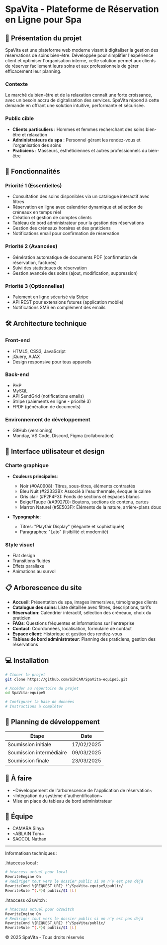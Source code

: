# SpaVita - Plateforme de Réservation en Ligne pour Spa

## 📖 Présentation du projet

SpaVita est une plateforme web moderne visant à digitaliser la gestion des réservations de soins bien-être. Développée pour simplifier l'expérience client et optimiser l'organisation interne, cette solution permet aux clients de réserver facilement leurs soins et aux professionnels de gérer efficacement leur planning.

### Contexte

Le marché du bien-être et de la relaxation connaît une forte croissance, avec un besoin accru de digitalisation des services. SpaVita répond à cette demande en offrant une solution intuitive, performante et sécurisée.

### Public cible

- **Clients particuliers** : Hommes et femmes recherchant des soins bien-être et relaxation
- **Administrateurs du spa** : Personnel gérant les rendez-vous et l'organisation des soins
- **Praticiens** : Masseurs, esthéticiennes et autres professionnels du bien-être

## 🌟 Fonctionnalités

### Priorité 1 (Essentielles)
- Consultation des soins disponibles via un catalogue interactif avec filtres
- Réservation en ligne avec calendrier dynamique et sélection de créneaux en temps réel
- Création et gestion de comptes clients
- Tableau de bord administrateur pour la gestion des réservations
- Gestion des créneaux horaires et des praticiens
- Notifications email pour confirmation de réservation

### Priorité 2 (Avancées)
- Génération automatique de documents PDF (confirmation de réservation, factures)
- Suivi des statistiques de réservation
- Gestion avancée des soins (ajout, modification, suppression)

### Priorité 3 (Optionnelles)
- Paiement en ligne sécurisé via Stripe
- API REST pour extensions futures (application mobile)
- Notifications SMS en complément des emails

## 🛠️ Architecture technique

### Front-end
- HTML5, CSS3, JavaScript
- jQuery, AJAX
- Design responsive pour tous appareils

### Back-end
- PHP
- MySQL
- API SendGrid (notifications emails)
- Stripe (paiements en ligne - priorité 3)
- FPDF (génération de documents)

### Environnement de développement
- GitHub (versioning)
- Monday, VS Code, Discord, Figma (collaboration)

## 📱 Interface utilisateur et design

### Charte graphique
- **Couleurs principales**: 
  - Noir (#0A0908): Titres, sous-titres, éléments contrastés
  - Bleu Nuit (#22333B): Associé à l'eau thermale, évoque le calme
  - Gris clair (#F2F4F3): Fonds de sections et espaces blancs
  - Beige/Taupe (#A9927D): Boutons, sections de contenu, cartes
  - Marron Naturel (#5E503F): Éléments de la nature, arrière-plans doux

- **Typographie**:
  - Titres: "Playfair Display" (élégante et sophistiquée)
  - Paragraphes: "Lato" (lisibilité et modernité)

### Style visuel
- Flat design
- Transitions fluides
- Effets parallaxe
- Animations au survol

## 📋 Arborescence du site

- **Accueil**: Présentation du spa, images immersives, témoignages clients
- **Catalogue des soins**: Liste détaillée avec filtres, descriptions, tarifs
- **Réservation**: Calendrier interactif, sélection des créneaux, choix du praticien
- **FAQs**: Questions fréquentes et informations sur l'entreprise
- **Contact**: Coordonnées, localisation, formulaire de contact
- **Espace client**: Historique et gestion des rendez-vous
- **Tableau de bord administrateur**: Planning des praticiens, gestion des réservations

## 💻 Installation

```bash
# Cloner le projet
git clone https://github.com/SihCAM/SpaVita-equipe5.git

# Accéder au répertoire du projet
cd SpaVita-equipe5

# Configurer la base de données
# Instructions à compléter
```

## 📅 Planning de développement

| Étape | Date |
| ----- | ---- |
| Soumission initiale | 17/02/2025 |
| Soumission intermédiaire | 09/03/2025 |
| Soumission finale | 23/03/2025 |

## 📝 À faire

- ~Développement de l'arborescence de l'application de réservation~
- ~Intégration du système d'authentification~
- Mise en place du tableau de bord administrateur

## 👥 Équipe

- CAMARA Sihya
- ~ABLAIN Tom~
- SACCOL Nathan


---


Informatiosn techniques : 

.htaccess local :
```bash
# htaccess actuel pour local
RewriteEngine On
# Rediriger tout vers le dossier public si on n’y est pas déjà
RewriteCond %{REQUEST_URI} !^/SpaVita-equipe5/public/
RewriteRule ^(.*)$ public/$1 [L]
```

.htaccess o2switch :
```bash
# htaccess actuel pour o2switch
RewriteEngine On
# Rediriger tout vers le dossier public si on n’y est pas déjà
RewriteCond %{REQUEST_URI} !^/SpaVita/public/
RewriteRule ^(.*)$ public/$1 [L]

```
© 2025 SpaVita - Tous droits réservés

